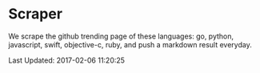 # Scraper

We scrape the github trending page of these languages: go, python, javascript, swift, objective-c, ruby, and push a markdown result everyday.

Last Updated: 2017-02-06 11:20:25